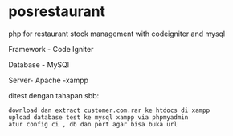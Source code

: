 # posrestaurant
php for restaurant stock management with codeigniter and mysql

Framework - Code Igniter

Database - MySQl

Server- Apache -xampp

ditest dengan tahapan sbb:

    download dan extract customer.com.rar ke htdocs di xampp
    upload database test ke mysql xampp via phpmyadmin
    atur config ci , db dan port agar bisa buka url

